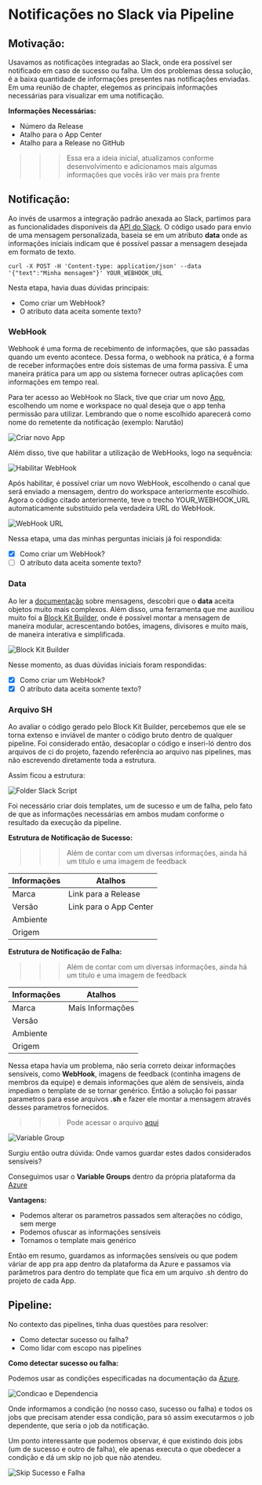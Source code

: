 # Notificações no Slack via Pipeline

## Motivação:
Usavamos as notificações integradas ao Slack, onde era possível ser notificado em caso de sucesso ou falha. Um dos problemas dessa solução, é a baixa quantidade de informações presentes nas notificações enviadas. Em uma reunião de chapter, elegemos as principais informações necessárias para visualizar em uma notificação.

<b> Informações Necessárias: </b>

* Número da Release
* Atalho para o App Center
* Atalho para a Release no GitHub

>>> Essa era a ideia inicial, atualizamos conforme desenvolvimento e adicionamos mais algumas informações que vocês irão ver mais pra frente
## Notificação:

Ao invés de usarmos a integração padrão anexada ao Slack, partimos para as funcionalidades disponiveis da [API do Slack](https://api.slack.com/web).
O código usado para envio de uma mensagem personalizada, baseia se em um atributo <b>data</b> onde as informações iniciais indicam que é possível passar a mensagem desejada em formato de texto.

```curl -X POST -H 'Content-type: application/json' --data '{"text":"Minha mensagem"}' YOUR_WEBHOOK_URL```

Nesta etapa, havia duas dúvidas principais:
* Como criar um WebHook?
* O atributo data aceita somente texto?

### WebHook

Webhook é uma forma de recebimento de informações, que são passadas quando um evento acontece. Dessa forma, o webhook na prática, é a forma de receber informações entre dois sistemas de uma forma passiva. É uma maneira prática para um app ou sistema fornecer outras aplicações com informações em tempo real.

Para ter acesso ao WebHook no Slack, tive que criar um novo [App](https://api.slack.com/apps?new_app=1), escolhendo um nome e workspace no qual deseja que o app tenha permissão para utilizar. Lembrando que o nome escolhido aparecerá como nome do remetente da notificação (exemplo: Narutão)

![Criar novo App](https://github.com/cristiantariga/tech-talk/blob/main/notificacoes-slack-pipeline/images/criar%20app.png?raw=true)

Além disso, tive que habilitar a utilização de WebHooks, logo na sequência:

![Habilitar WebHook](https://github.com/cristiantariga/tech-talk/blob/main/notificacoes-slack-pipeline/images/ativar%20webhook.png?raw=true)

Após habilitar, é possível criar um novo WebHook, escolhendo o canal que será enviado a mensagem, dentro do workspace anteriormente escolhido.
Agora o código citado anteriormente, teve o trecho YOUR_WEBHOOK_URL automaticamente substituido pela verdadeira URL do WebHook.

![WebHook URL](https://github.com/cristiantariga/tech-talk/blob/main/notificacoes-slack-pipeline/images/url%20do%20webhook.png?raw=true)

Nessa etapa, uma das minhas perguntas iniciais já foi respondida:
- [X] Como criar um WebHook?
- [ ] O atributo data aceita somente texto?

### Data
Ao ler a [documentação](https://api.slack.com/messaging/interactivity#getting_started) sobre mensagens, descobri que o <b>data</b> aceita objetos muito mais complexos.
Além disso, uma ferramenta que me auxiliou muito foi a [Block Kit Builder](), onde é possível montar a mensagem de maneira modular, acrescentando botões, imagens, divisores e muito mais, de maneira interativa e simplificada.

![Block Kit Builder](https://github.com/cristiantariga/tech-talk/blob/main/notificacoes-slack-pipeline/images/block%20kit%20builder.png?raw=true)

Nesse momento, as duas dúvidas iniciais foram respondidas:
- [X] Como criar um WebHook?
- [X] O atributo data aceita somente texto?

### Arquivo SH
Ao avaliar o código gerado pelo Block Kit Builder, percebemos que ele se torna extenso e inviável de manter o código bruto dentro de qualquer pipeline. Foi considerado então, desacoplar o código e inseri-ló dentro dos arquivos de ci do projeto, fazendo referência ao arquivo nas pipelines, mas não escrevendo diretamente toda a estrutura.

Assim ficou a estrutura:

![Folder Slack Script](https://user-images.githubusercontent.com/53791328/156242033-58d247e4-78c9-4483-8565-f4c29b159a03.png)

Foi necessário criar dois templates, um de sucesso e um de falha, pelo fato de que as informações necessárias em ambos mudam conforme o resultado da execução da pipeline.

<b>Estrutura de Notificação de Sucesso:</b>

>>> Além de contar com um diversas informações, ainda há um titulo e uma imagem de feedback

|Informações|Atalhos|
|---|---|
|Marca|Link para a Release|
|Versão|Link para o App Center|
|Ambiente||
|Origem||

<b>Estrutura de Notificação de Falha:</b>

>>> Além de contar com um diversas informações, ainda há um titulo e uma imagem de feedback

|Informações|Atalhos|
|---|---|
|Marca|Mais Informações|
|Versão||
|Ambiente||
|Origem||

Nessa etapa havia um problema, não seria correto deixar informações sensíveis, como <b>WebHook</b>, imagens de feedback (continha imagens de membros da equipe) e demais informações que além de sensiveis, ainda impediam o template de se tornar genérico.
Então a solução foi passar parametros para esse arquivos <b>.sh</b> e fazer ele montar a mensagem através desses parametros fornecidos.

>>> Pode acessar o arquivo [aqui](https://github.com/ArezzoCo/arezzoco-white-label-app/blob/develop/scripts/slack/job-success.sh)

![Variable Group](https://user-images.githubusercontent.com/53791328/156276322-4498e770-71a9-400b-8701-57993a6a5920.png)

Surgiu então outra dúvida: Onde vamos guardar estes dados considerados sensíveis?

Conseguimos usar o <b>Variable Groups</b> dentro da própria plataforma da [Azure](https://dev.azure.com/arezzosa/MOBILIDADE/_library?itemType=VariableGroups&view=VariableGroupView&variableGroupId=1&path=arezzo-staging-variables)

<b>Vantagens:</b>
* Podemos alterar os parametros passados sem alterações no código, sem merge
* Podemos ofuscar as informações sensíveis
* Tornamos o template mais genérico

Então em resumo, guardamos as informações sensíveis ou que podem váriar de app pra app dentro da plataforma da Azure e passamos via parâmetros para dentro do template que fica em um arquivo .sh dentro do projeto de cada App.

## Pipeline:

No contexto das pipelines, tinha duas questões para resolver:
* Como detectar sucesso ou falha?
* Como lidar com escopo nas pipelines

<b>Como detectar sucesso ou falha:</b>

Podemos usar as condições especificadas na documentação da [Azure](https://docs.microsoft.com/pt-br/azure/devops/pipelines/process/conditions?view=azure-devops&tabs=yaml).

![Condicao e Dependencia](https://github.com/cristiantariga/tech-talk/blob/main/notificacoes-slack-pipeline/images/condicao%20e%20dependencia.png?raw=true)

Onde informamos a condição (no nosso caso, sucesso ou falha) e todos os jobs que precisam atender essa condição, para só assim executarmos o job dependente, que seria o job da notificação.

Um ponto interessante que podemos observar, é que existindo dois jobs (um de sucesso e outro de falha), ele apenas executa o que obedecer a condição e dá um skip no job que não atendeu.

![Skip Sucesso e Falha](https://user-images.githubusercontent.com/53791328/156281431-bfae3b25-ec16-4bc0-85e5-b46eabb6b697.png)


